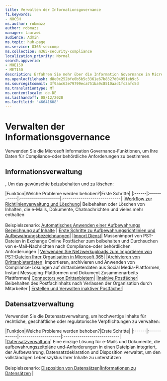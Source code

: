 ```yaml
---
title: Verwalten der Informationsgovernance
f1.keywords:
- NOCSH
ms.author: robmazz
author: robmazz
manager: laurawi
audience: Admin
ms.topic: hub-page
ms.service: O365-seccomp
ms.collection: m365-security-compliance
localization_priority: Normal
search.appverid:
- MOE150
- MET150
description: Erfahren Sie mehr über die Information Governance in Microsoft 365.
ms.openlocfilehash: d8e0c252bfe0b5b5c3361e67b8327d04951eb9c5
ms.sourcegitcommit: 3f9aac62e79799eca751ba9c8510aad1fc3afc5d
ms.translationtype: MT
ms.contentlocale: de-DE
ms.lasthandoff: 08/12/2020
ms.locfileid: "46641608"
---
```

# <a name="manage-information-governance"></a>Verwalten der Informationsgovernance

Verwenden Sie die Microsoft Information Governance-Funktionen, um Ihre Daten für Compliance-oder behördliche Anforderungen zu bestimmen.

## <a name="information-governance"></a>Informationsverwaltung

, Um das gewünschte beizubehalten und zu löschen:
 
|Funktion|Welche Probleme werden behoben?|Erste Schritte|
|:------|:------------|:--------------------|:-----------------------------|
|[Workflow zur Richtlinienverwaltung und Löschung](retention.md)| Beibehalten oder Löschen von Inhalten, die e-Mails, Dokumente, Chatnachrichten und vieles mehr enthalten <br /><br />Beispielszenario: [Automatisches Anwenden einer Aufbewahrungs Bezeichnung auf Inhalte](apply-retention-labels-automatically.md) | [Erste Schritte zu Aufbewahrungsrichtlinien und Aufbewahrungsbezeichnungen](get-started-with-retention.md)|
|[Import Dienst](importing-pst-files-to-office-365.md)| Massenimport von PST-Dateien in Exchange Online Postfächer zum beibehalten und Durchsuchen von e-Mail-Nachrichten nach Compliance-oder behördlichen Anforderungen | [Verwenden Sie Netzwerkuploads zum Importieren von PST-Dateien Ihrer Organisation in Microsoft 365](use-network-upload-to-import-pst-files.md)|
|[Archivieren von Drittanbieterdaten](archiving-third-party-data.md)| Importieren, archivieren und Anwenden von Compliance-Lösungen auf drittanbieterdaten aus Social Media-Plattformen, Instant Messaging-Plattformen und Dokument Zusammenarbeits Plattformen| [Connectors von Drittanbietern](archiving-third-party-data.md#third-party-data-connectors)|
|[Inaktive Postfächer](inactive-mailboxes-in-office-365.md)| Beibehalten des Postfachinhalts nach Verlassen der Organisation durch Mitarbeiter | [Erstellen und Verwalten inaktiver Postfächer](create-and-manage-inactive-mailboxes.md)|

## <a name="records-management"></a>Datensatzverwaltung

Verwenden Sie die Datensatzverwaltung, um hochwertige Inhalte für rechtliche, geschäftliche oder regulatorische Verpflichtungen zu verwalten:

|Funktion|Welche Probleme werden behoben?|Erste Schritte|
|:------|:------------|---------------------|:----------------------------|
|[Datensatzverwaltung](records-management.md)| Eine einzige Lösung für e-Mails und Dokumente, die aufbewahrungszeitpläne und-Anforderungen in einen Dateiplan integriert, der Aufbewahrung, Datensatzdeklaration und Disposition verwaltet, um den vollständigen Lebenszyklus Ihrer Inhalte zu unterstützen <br /><br />Beispielszenario: [Disposition von Datensätzen](disposition.md#disposition-of-records)|[Informationen zu Datensätzen](records.md) |

